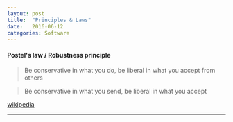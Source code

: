 ```yaml
---
layout: post
title:  "Principles & Laws"
date:   2016-06-12
categories: Software
---
```


#### Postel's law / Robustness principle 

 > Be conservative in what you do, be liberal in what you accept from others 
 
 > Be conservative in what you send, be liberal in what you accept

[wikipedia](https://en.wikipedia.org/wiki/Robustness_principle)
 
- - -

